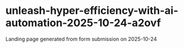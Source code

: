 # unleash-hyper-efficiency-with-ai-automation-2025-10-24-a2ovf
Landing page generated from form submission on 2025-10-24
